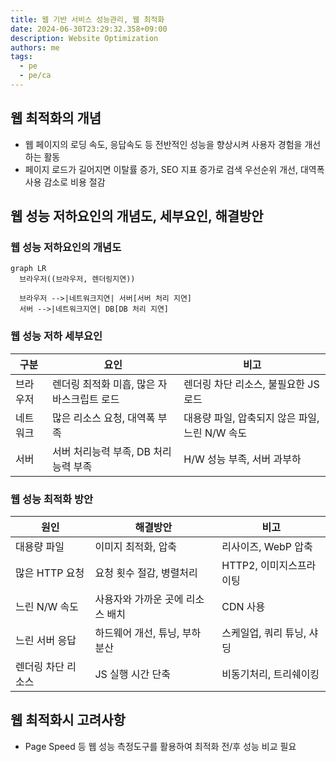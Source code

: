 ```yaml
---
title: 웹 기반 서비스 성능관리, 웹 최적화
date: 2024-06-30T23:29:32.358+09:00
description: Website Optimization
authors: me
tags: 
  - pe
  - pe/ca 
---
```


## 웹 최적화의 개념

- 웹 페이지의 로딩 속도, 응답속도 등 전반적인 성능을 향상시켜 사용자 경험을 개선하는 활동
- 페이지 로드가 길어지면 이탈률 증가, SEO 지표 증가로 검색 우선순위 개선, 대역폭 사용 감소로 비용 절감

## 웹 성능 저하요인의 개념도, 세부요인, 해결방안

### 웹 성능 저하요인의 개념도

```mermaid
graph LR
  브라우저((브라우저, 렌더링지연))
  
  브라우저 -->|네트워크지연| 서버[서버 처리 지연]
  서버 -->|네트워크지연| DB[DB 처리 지연]
```

### 웹 성능 저하 세부요인

| 구분 | 요인 | 비고 |
| --- | --- | --- |
| 브라우저 | 렌더링 최적화 미흡, 많은 자바스크립트 로드 | 렌더링 차단 리소스, 불필요한 JS로드 |
| 네트워크 | 많은 리소스 요청, 대역폭 부족 | 대용량 파일, 압축되지 않은 파일, 느린 N/W 속도 |
| 서버 | 서버 처리능력 부족, DB 처리능력 부족 | H/W 성능 부족, 서버 과부하 |

### 웹 성능 최적화 방안

| 원인 | 해결방안 | 비고 |
| ---  | ---  | ---  |
| 대용량 파일 | 이미지 최적화, 압축 | 리사이즈, WebP 압축 |
| 많은 HTTP 요청 | 요청 횟수 절감, 병렬처리 | HTTP2, 이미지스프라이팅 |
| 느린 N/W 속도  | 사용자와 가까운 곳에 리소스 배치 | CDN 사용 |
| 느린 서버 응답 | 하드웨어 개선, 튜닝, 부하 분산 | 스케일업, 쿼리 튜닝, 샤딩 |
| 렌더링 차단 리소스 | JS 실행 시간 단축 | 비동기처리, 트리쉐이킹 |

## 웹 최적화시 고려사항

- Page Speed 등 웹 성능 측정도구를 활용하여 최적화 전/후 성능 비교 필요

